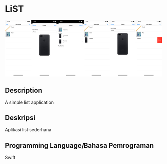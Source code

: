 # LiST

<p align="center">
<img src="Screenshots/SS.png" title="SS">
</p>

## Description
A simple list application


## Deskripsi
Aplikasi list sederhana

## Programming Language/Bahasa Pemrograman
Swift




